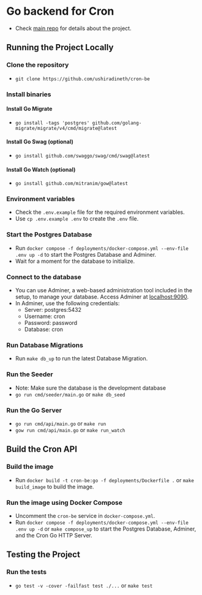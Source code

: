 # Go backend for Cron

- Check [main repo](https://github.com/ushiradineth/cron) for details about the project.

## Running the Project Locally

### Clone the repository

- `git clone https://github.com/ushiradineth/cron-be`

### Install binaries

#### Install Go Migrate

- `go install -tags 'postgres' github.com/golang-migrate/migrate/v4/cmd/migrate@latest`

#### Install Go Swag (optional)

- `go install github.com/swaggo/swag/cmd/swag@latest`

#### Install Go Watch (optional)

- `go install github.com/mitranim/gow@latest`

### Environment variables

- Check the `.env.example` file for the required environment variables.
- Use `cp .env.example .env` to create the `.env` file.

### Start the Postgres Database

- Run `docker compose -f deployments/docker-compose.yml --env-file .env up -d` to start the Postgres Database and Adminer.
- Wait for a moment for the database to initialize.

### Connect to the database

- You can use Adminer, a web-based administration tool included in the setup, to manage your database. Access Adminer at [localhost:9090](http://localhost:9090).
- In Adminer, use the following credentials:
  - Server: postgres:5432
  - Username: cron
  - Password: password
  - Database: cron

### Run Database Migrations

- Run `make db_up` to run the latest Database Migration.

### Run the Seeder

- Note: Make sure the database is the development database
- `go run cmd/seeder/main.go` or `make db_seed`

### Run the Go Server

- `go run cmd/api/main.go` or `make run`
- `gow run cmd/api/main.go` or `make run_watch`

## Build the Cron API

### Build the image

- Run `docker build -t cron-be:go -f deployments/Dockerfile .` or `make build_image` to build the image.

### Run the image using Docker Compose

- Uncomment the `cron-be` service in `docker-compose.yml`.
- Run `docker compose -f deployments/docker-compose.yml --env-file .env up -d` or `make compose_up` to start the Postgres Database, Adminer, and the Cron Go HTTP Server.

## Testing the Project

### Run the tests

- `go test -v -cover -failfast test ./...` or `make test`
